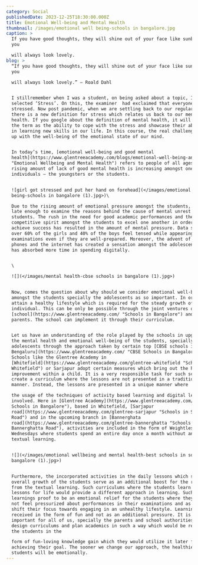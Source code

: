 ```yaml
---
category: Social
publishedDate: 2023-12-25T18:30:00.000Z
title: Emotional Well-being and Mental Health
thumbnail: /images/emotional well being-schools in bangalore.jpg
caption: >
  If you have good thoughts, they will shine out of your face like sunbeams, and
  you

  will always look lovely.
blog: >
  “If you have good thoughts, they will shine out of your face like sunbeams and
  you

  will always look lovely.” – Roald Dahl


  I stillremember when I was a student, on being asked about a topic, I had
  selected ‘Stress’. On this, the examiner  had exclaimed that everyone is
  stressed. Now post pandemic, when we are settling back to our regular life,
  there is a new definition for stress which relates us back to our mental
  health. If you google about the definition of mental health, it will define
  the term as the ability to cope with the stress and showcase their abilities
  in learning new skills in our life. In this course, the real challenge comes
  up with the well-being of the emotional state of our mind.


  In today’s time, [emotional well-being and good mental
  health](https://www.glentreeacademy.com/blogs/emotional-well-being-and-mental-health
  "Emotional Wellbeing and Mental Health") refers to people of all ages. But the
  rising amount of lack of good mental health is increasing amongst one group of
  individuals – the youngsters or the students.


  ![girl got stressed and put her hand on forehead](</images/emotional well
  being-schools in bangalore (1).jpg>)\

  Due to the rising amount of emotional pressure amongst the students, it is not
  late enough to examine the reasons behind the cause of mental unrest among the
  students. The rush in the need for good academic performances and the
  competitive spirit amongst the students to excel one another in order to
  achieve success has resulted in the amount of mental pressure. Data says that
  over 60% of the girls and 40% of the boys feel tensed while appearing for
  examinations even if they are well-prepared. Moreover, the advent of mobile
  phones and the internet has created a sensation amongst the adolescents. This
  has absorbed more time in spending digitally. 


  \

  ![](</images/mental health-cbse schools in bangalore (1).jpg>)


  Now, comes the question about why should we consider emotional well-being
  amongst the students specially the adolescents as so important. In order to
  attain a healthy lifestyle which is required for the steady growth of the
  individual. This can be only be possible through the joint ventures of the
  [school](https://www.glentreeacademy.com/ "Schools in Bangalore") and the
  parents. The school can implement it through their curriculum.


  Let us have an understanding of the role played by the schools in upgrading
  the mental health and emotional well-being of the students, specially the
  adolescents through the approach taken by certain top [CBSE schools in
  Bengaluru](https://www.glentreeacademy.com/ "CBSE Schools in Bangalore").
  Schools like the Glentree Academy in
  [Whitefield](https://www.glentreeacademy.com/glentree-whitefield "Schools in
  Whitefield") or Sarjapur adopt certain measures which bring out the holistic
  improvement within a child. It is a very responsible task for such schools to
  create a curriculum where the lessons are not presented in a traditional
  manner. Instead, the lessons are presented in a unique manner where

  the usage of the techniques of activity based learning and digital learning is
  involved. Here in [Glentree Academy](https://www.glentreeacademy.com/ "Best
  Schools in Bangalore"), based in Whitefield, [Sarjapur
  road](https://www.glentreeacademy.com/glentree-sarjapur "Schools in Sarjapur
  Road") and in the upcoming branch in [Bannerghata
  road](https://www.glentreeacademy.com/glentree-bannerghatta "Schools in
  Bannerghatta Road"), activities are included in the form of Weightless
  Wednesdays where students spend an entire day once a month without any form
  textual learning.


  ![](</images/emotional wellbeing and mental health-best schools in south
  bangalore (1).jpg>)


  Furthermore, the incorporated activities in the daily lessons which serve the
  overall growth of the students serve as an additional boost for the relief
  from the textual learning. Such curriculums where the students learn LFL –
  lessons for life would provide a different approach in learning. Such form of
  learnings proof to be an emotional relief for the students where they would
  not feel pressurized about performances in their examinations and as a result
  shift their focus towards engaging in an unhealthy lifestyle. Learning will be
  received in the form of fun and not as an additional pressure. It is very
  important for all of us, specially the parents and school authorities, to
  design curriculums and plan academics in such a way which would be received by
  the students in the

  form of fun-loving knowledge gain which they would utilize it later for
  achieving their goal. The sooner we change our approach, the healthier our
  students will be emotionally.
---
```



